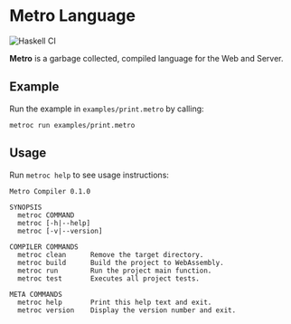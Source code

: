 Metro Language
==============

![Haskell CI](https://github.com/ksm2/metroc/workflows/Haskell%20CI/badge.svg)

**Metro** is a garbage collected, compiled language for the Web and Server.

Example
-------

Run the example in `examples/print.metro` by calling:

    metroc run examples/print.metro


Usage
-----

Run `metroc help` to see usage instructions:

```
Metro Compiler 0.1.0

SYNOPSIS
  metroc COMMAND
  metroc [-h|--help]
  metroc [-v|--version]

COMPILER COMMANDS
  metroc clean      Remove the target directory.
  metroc build      Build the project to WebAssembly.
  metroc run        Run the project main function.
  metroc test       Executes all project tests.

META COMMANDS
  metroc help       Print this help text and exit.
  metroc version    Display the version number and exit.
```

